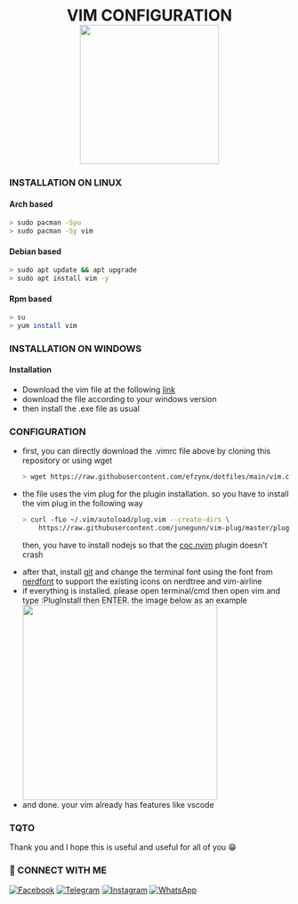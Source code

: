 <h1 align="center">VIM CONFIGURATION<br><img src="https://i.ibb.co/F3dgM7J/1022px-Vimlogo-svg.png" width="250px"></h1>

### INSTALLATION ON LINUX
#### Arch based
```bash
> sudo pacman -Syu
> sudo pacman -Sy vim
```
#### Debian based
```bash
> sudo apt update && apt upgrade
> sudo apt install vim -y
```
#### Rpm based
```bash 
> su 
> yum install vim
```

### INSTALLATION ON WINDOWS
#### Installation
<ul>
<li> Download the vim file at the following <a href="https://www.vim.org/download.php">link</a></li>
<li> download the file according to your windows version </li>
<li> then install the .exe file as usual </li>
</ul>

### CONFIGURATION
<ul>
<li> first, you can directly download the .vimrc file above by cloning this repository or using wget </li>

```bash
> wget https://raw.githubusercontent.com/efzynx/dotfiles/main/vim.conf/.vimrc
```
<li> the file uses the vim plug for the plugin installation. so you have to install the vim plug in the following way </li>

```bash
> curl -fLo ~/.vim/autoload/plug.vim --create-dirs \
    https://raw.githubusercontent.com/junegunn/vim-plug/master/plug.vim
```
<il> then, you have to install nodejs so that the <a href="https://github.com/neoclide/coc.nvim">coc.nvim</a> plugin doesn't crash </li>
<li> after that, install <a href="https://git-scm.com/downloads">git</a> and change the terminal font using the font from <a href="https://www.nerdfonts.com/font-downloads">nerdfont</a> to support the existing icons on nerdtree and vim-airline </li>
<li> if everything is installed. please open terminal/cmd then open vim and type :PlugInstall then ENTER. the image below as an example </li>
<img src="https://i.ibb.co/FnYt95y/ss-terminal.png" width="350px">
<li> and done. your vim already has features like vscode </li>
</ul>

### TQTO
<p>Thank you and I hope this is useful and useful for all of you 😁</p>

### &#x1F919; CONNECT WITH ME
[![Facebook](https://img.shields.io/badge/Facebook-%234267B2.svg?&style=for-the-badge&logo=facebook&logoColor=white)](https://www.facebook.com/Efzynn/)
[![Telegram](https://img.shields.io/badge/Telegram-%230088cc.svg?&style=for-the-badge&logo=telegram&logoColor=white)](https://t.me/efzynn)
[![Instagram](https://img.shields.io/badge/Instagram-E4405F?style=for-the-badge&logo=instagram&logoColor=white)](https://instagram.com/efzyn_)
[![WhatsApp](https://img.shields.io/badge/WhatsApp-25D366?style=for-the-badge&logo=whatsapp&logoColor=white)](https://wa.me/6285156724122)
